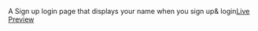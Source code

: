 A Sign up login page that displays your name when you sign up& login[Live Preview](https://zen-carson-c10c9f.netlify.app)